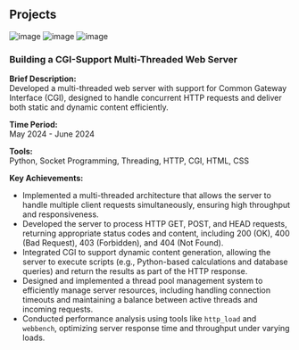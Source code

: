 ## Projects
![image](https://github.com/user-attachments/assets/3cfa433c-c8f9-488f-b308-7808daf863a4)
![image](https://github.com/user-attachments/assets/c62b5895-f8ae-4994-82ae-1570870bf283)
![image](https://github.com/user-attachments/assets/453ac4ad-3cc4-4702-957f-d849cd85e976)

### Building a CGI-Support Multi-Threaded Web Server

**Brief Description:**  
Developed a multi-threaded web server with support for Common Gateway Interface (CGI), designed to handle concurrent HTTP requests and deliver both static and dynamic content efficiently.

**Time Period:**  
May 2024 - June 2024

**Tools:**  
Python, Socket Programming, Threading, HTTP, CGI, HTML, CSS

**Key Achievements:**
- Implemented a multi-threaded architecture that allows the server to handle multiple client requests simultaneously, ensuring high throughput and responsiveness.
- Developed the server to process HTTP GET, POST, and HEAD requests, returning appropriate status codes and content, including 200 (OK), 400 (Bad Request), 403 (Forbidden), and 404 (Not Found).
- Integrated CGI to support dynamic content generation, allowing the server to execute scripts (e.g., Python-based calculations and database queries) and return the results as part of the HTTP response.
- Designed and implemented a thread pool management system to efficiently manage server resources, including handling connection timeouts and maintaining a balance between active threads and incoming requests.
- Conducted performance analysis using tools like `http_load` and `webbench`, optimizing server response time and throughput under varying loads.
